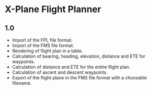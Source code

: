 # X-Plane Flight Planner

## 1.0

* Import of the FPL file format.
* Import of the FMS file format.
* Rendering of flight plan in a table.
* Calculation of bearing, heading, elevation, distance and ETE for waypoints.
* Calculation of distance and ETE for the entire flight plan.
* Calculation of ascent and descent waypoints.
* Export of the flight plane in the FMS file format with a choosable filename.